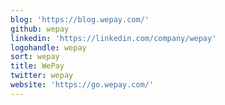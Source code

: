 ```yaml
---
blog: 'https://blog.wepay.com/'
github: wepay
linkedin: 'https://linkedin.com/company/wepay'
logohandle: wepay
sort: wepay
title: WePay
twitter: wepay
website: 'https://go.wepay.com/'
---
```

